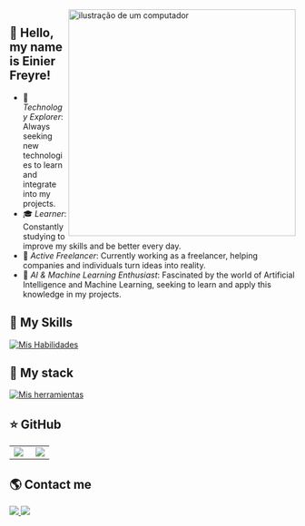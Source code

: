 <img src="https://raw.githubusercontent.com/MicaelliMedeiros/micaellimedeiros/master/image/computer-illustration.png" alt="ilustração de um computador" min-width="400px" max-width="400px" width="400px" align="right">

## 💜 Hello, my name is Einier Freyre!

- 🤔 *Technology Explorer*: Always seeking new technologies to learn and integrate into my projects.
- 🎓 *Learner*: Constantly studying to improve my skills and be better every day.
- 💼 *Active Freelancer*: Currently working as a freelancer, helping companies and individuals turn ideas into reality.
- 🌱 *AI & Machine Learning Enthusiast*: Fascinated by the world of Artificial Intelligence and Machine Learning, seeking to learn and apply this knowledge in my projects.

## 🚀 My Skills
[![Mis Habilidades](https://skillicons.dev/icons?i=go,py,git,githubactions,sqlite,postgres,docker)](https://skillicons.dev)

## 🚀 My stack
[![Mis herramientas](https://skillicons.dev/icons?i=github,linux,neovim,arch)](https://skillicons.dev)

## ⭐ GitHub
<table>
  <tr>
    <td>
      <img
        align="left"
      ![GitHub Stats] src="https://github-readme-stats.vercel.app/api?username=FreyreCorona&show_icons=true"
      />
    </td>
    <td>
      <img
        align="right"
      ![GitHub Languages] src="https://github-readme-stats.vercel.app/api/top-langs/?username=FreyreCorona&theme=dark&hide_border=false&include_all_commits=true&count_private=true&layout=compact"
      />
    </td>
  </tr>
</table>

## 🌎 Contact me
<p align="left">
  <a href="einierfreyre60@gmail.com" title="Gmail">
  <img
  ![Gmail] src="https://skillicons.dev/icons?i=gmail&theme=light"
    />
  </a>
  <a href="https://www.linkedin.com/in/einier-freyre-896981220" title="LinkedIn">
    <img 
  ![Linkedin] src="https://skillicons.dev/icons?i=linkedin"
      />
  </a>

</p>

